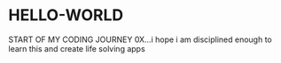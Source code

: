 # HELLO-WORLD
START OF MY CODING JOURNEY
0X...i hope i am disciplined enough to learn this and create life solving apps
